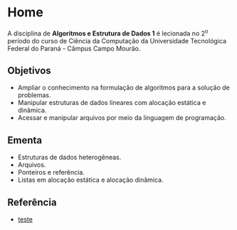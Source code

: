 # Home

A disciplina de **Algoritmos e Estrutura de Dados 1** é lecionada no 2<sup>o</sup> período do curso de Ciência da Computação da Universidade Tecnológica Federal do Paraná - Câmpus Campo Mourão. 

## Objetivos
- Ampliar o conhecimento na formulação de algoritmos para a solução de problemas. 
- Manipular estruturas de dados lineares com alocação estática e dinâmica. 
- Acessar e manipular arquivos por meio da linguagem de programação.

## Ementa
- Estruturas de dados heterogêneas.
- Arquivos. 
- Ponteiros e referência. 
- Listas em alocação estática e alocação dinâmica.

## Referência
- [teste](https://repl.it/@liberato/TADData)

<!-- - <a href="https://repl.it/@liberato/TADData" target="_blank">Código</a> -->


<!-- <img src = "assets/images/ponteiros/memoria.png" width="50%" height="50%"/> -->
